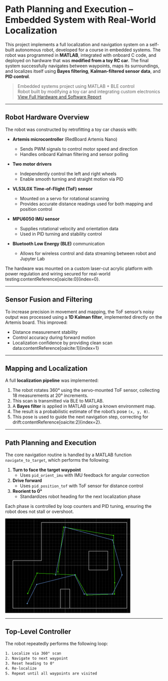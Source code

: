 # Path Planning and Execution – Embedded System with Real-World Localization

This project implements a full localization and navigation system on a self-built autonomous robot, developed for a course in embedded systems. The robot was programmed in **MATLAB**, integrated with onboard C code, and deployed on hardware that was **modified from a toy RC car**. The final system successfully navigates between waypoints, maps its surroundings, and localizes itself using **Bayes filtering**, **Kalman-filtered sensor data**, and **PID control**.

> Embedded systems project using MATLAB + BLE control  
> Robot built by modifying a toy car and integrating custom electronics  
> [View Full Hardware and Software Report](https://ivannnhuang.github.io/)

---

## Robot Hardware Overview

The robot was constructed by retrofitting a toy car chassis with:

- **Artemis microcontroller** (RedBoard Artemis Nano)  
  - Sends PWM signals to control motor speed and direction  
  - Handles onboard Kalman filtering and sensor polling

- **Two motor drivers**  
  - Independently control the left and right wheels  
  - Enable smooth turning and straight motion via PID

- **VL53L0X Time-of-Flight (ToF) sensor**  
  - Mounted on a servo for rotational scanning  
  - Provides accurate distance readings used for both mapping and position control

- **MPU6050 IMU sensor**  
  - Supplies rotational velocity and orientation data  
  - Used in PID turning and stability control

- **Bluetooth Low Energy (BLE)** communication  
  - Allows for wireless control and data streaming between robot and Jupyter Lab

The hardware was mounted on a custom laser-cut acrylic platform with power regulation and wiring secured for real-world testing:contentReference[oaicite:0]{index=0}.

---

## Sensor Fusion and Filtering

To increase precision in movement and mapping, the ToF sensor’s noisy output was processed using a **1D Kalman filter**, implemented directly on the Artemis board. This improved:

- Distance measurement stability
- Control accuracy during forward motion
- Localization confidence by providing clean scan data:contentReference[oaicite:1]{index=1}

---

## Mapping and Localization

A full **localization pipeline** was implemented:

1. The robot rotates 360° using the servo-mounted ToF sensor, collecting 18 measurements at 20° increments.
2. This scan is transmitted via BLE to MATLAB.
3. A **Bayes filter** is applied in MATLAB using a known environment map.
4. The result is a probabilistic estimate of the robot’s pose `(x, y, θ)`.
5. This pose is used to guide the next navigation step, correcting for drift:contentReference[oaicite:2]{index=2}.

---

## Path Planning and Execution

The core navigation routine is handled by a MATLAB function `navigate_to_target`, which performs the following:

1. **Turn to face the target waypoint**  
   - Uses `pid_orient_imu` with IMU feedback for angular correction
2. **Drive forward**  
   - Uses `pid_position_tof` with ToF sensor for distance control
3. **Reorient to 0°**  
   - Standardizes robot heading for the next localization phase

Each phase is controlled by loop counters and PID tuning, ensuring the robot does not stall or overshoot.

<img src="assets/img/portfolio/navig_traj.png" alt="Final Robot" width="400"/>

---

## Top-Level Controller

The robot repeatedly performs the following loop:

```text
1. Localize via 360° scan
2. Navigate to next waypoint
3. Reset heading to 0°
4. Re-localize
5. Repeat until all waypoints are visited
